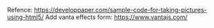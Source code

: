 Refence: https://developpaper.com/sample-code-for-taking-pictures-using-html5/
Add vanta effects form: https://www.vantajs.com/
